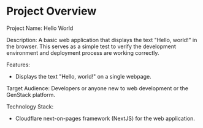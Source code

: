 # Project Overview

Project Name: Hello World

Description: A basic web application that displays the text "Hello, world!" in the browser. This serves as a simple test to verify the development environment and deployment process are working correctly.

Features:

*   Displays the text "Hello, world!" on a single webpage.

Target Audience: Developers or anyone new to web development or the GenStack platform.

Technology Stack:

*   Cloudflare next-on-pages framework (NextJS) for the web application.